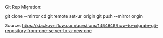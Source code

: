 Git Rep Migration:

git clone --mirror <URL to my OLD repo location>
cd <New directory where your OLD repo was cloned>
git remote set-url origin <URL to my NEW repo location>
git push --mirror origin

Source: https://stackoverflow.com/questions/1484648/how-to-migrate-git-repository-from-one-server-to-a-new-one
